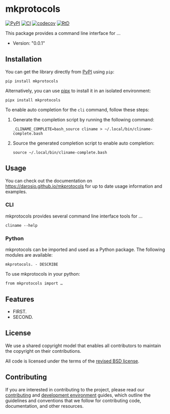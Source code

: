 # mkprotocols

[![PyPI](https://img.shields.io/pypi/v/mkprotocols.svg)](https://pypi.org/project/mkprotocols/)
[![CI](https://github.com/darosio/mkprotocols/actions/workflows/ci.yml/badge.svg)](https://github.com/darosio/mkprotocols/actions/workflows/ci.yml)
[![codecov](https://codecov.io/gh/darosio/mkprotocols/branch/main/graph/badge.svg?token=OU6F9VFUQ6)](https://codecov.io/gh/darosio/mkprotocols)
[![RtD](https://readthedocs.org/projects/mkprotocols/badge/)](https://mkprotocols.readthedocs.io/)

This package provides a command line interface for …

- Version: "0.0.1"

## Installation

You can get the library directly from [PyPI](https://pypi.org/project/mkprotocols/)
using `pip`:

    pip install mkprotocols

Alternatively, you can use [pipx](https://pypa.github.io/pipx/) to install it in
an isolated environment:

    pipx install mkprotocols

To enable auto completion for the `cli` command, follow these steps:

1.  Generate the completion script by running the following command:

        _CLINAME_COMPLETE=bash_source cliname > ~/.local/bin/cliname-complete.bash

2.  Source the generated completion script to enable auto completion:

        source ~/.local/bin/cliname-complete.bash

## Usage

You can check out the documentation on <https://darosio.github.io/mkprotocols> for
up to date usage information and examples.

### CLI

mkprotocols provides several command line interface tools for …

    cliname --help

### Python

mkprotocols can be imported and used as a Python package. The following modules are
available:

    mkprotocols. - DESCRIBE

To use mkprotocols in your python:

    from mkprotocols import …

## Features

- FIRST.
- SECOND.

## License

We use a shared copyright model that enables all contributors to maintain the
copyright on their contributions.

All code is licensed under the terms of the [revised BSD license](LICENSE.txt).

## Contributing

If you are interested in contributing to the project, please read our
[contributing](https://darosio.github.io/mkprotocols/references/contributing.html)
and
[development environment](https://darosio.github.io/mkprotocols/references/development.html)
guides, which outline the guidelines and conventions that we follow for
contributing code, documentation, and other resources.
